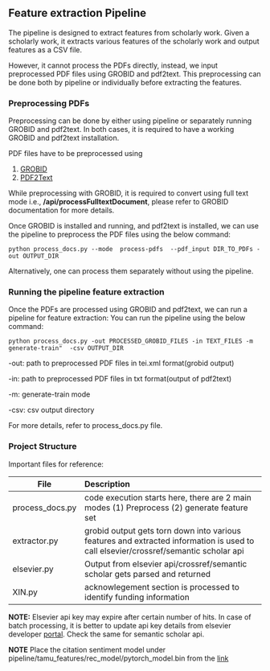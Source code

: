 ## Feature extraction Pipeline

The pipeline is designed to extract features from scholarly work. Given a scholarly work, it extracts various features of the scholarly work and output features as a CSV file.

However, it cannot process the PDFs directly, instead, we input preprocessed PDF files using GROBID and pdf2text. This preprocessing can be done both by pipeline or individually before extracting the features. 


### Preprocessing PDFs

Preprocessing can be done by either using pipeline or separately running GROBID and pdf2text. In both cases, it is required to have a working GROBID and pdf2text installation.

PDF files have to be preprocessed using 

1) [GROBID](https://grobid.readthedocs.io/en/latest/)
2) [PDF2Text](https://linux.die.net/man/1/pdftotext)

While preprocessing with GROBID, it is required to convert using full text mode i.e., **/api/processFulltextDocument**, please refer to GROBID documentation for more details.

Once GROBID is installed and running, and pdf2text is installed, we can use the pipeline to preprocess the PDF files using the below command:

`python process_docs.py --mode  process-pdfs  --pdf_input DIR_TO_PDFs -out OUTPUT_DIR`

Alternatively, one can process them separately without using the pipeline.


### Running the pipeline feature extraction

Once the PDFs are processed using GROBID and pdf2text, we can run a pipeline for feature extraction:
You can run the pipeline using the below command:

`python process_docs.py -out PROCESSED_GROBID_FILES -in TEXT_FILES -m generate-train"  -csv OUTPUT_DIR`

-out: path to preprocessed PDF files in tei.xml format(grobid output)

-in: path to preprocessed PDF files in txt format(output of pdf2text)

-m: generate-train mode 

-csv: csv output directory

For more details, refer to process_docs.py file.

### Project Structure
Important files for reference:

| File        | Description     |   
| ------------- |:------------- |
| process_docs.py     | code execution starts here, there are 2 main modes (1) Preprocess (2) generate feature set | 
| extractor.py      | grobid output gets torn down into various features and extracted information is used to call elsevier/crossref/semantic scholar api     | 
| elsevier.py | Output from elsevier api/crossref/semantic scholar gets parsed and returned |
| XIN.py | acknowlegement section is processed to identify funding information |

**NOTE:** Elsevier api key may expire after certain number of hits. In case of batch processing, it is better to update api key details from elsevier developer [portal](https://dev.elsevier.com). Check the same for semantic scholar api.


**NOTE** Place the citation sentiment model under pipeline/tamu_features/rec_model/pytorch_model.bin from the [link](https://drive.google.com/file/d/1Yd_x-65bCqu8kJlo6QaIltoNv2CCEU0w/view?usp=sharing)
